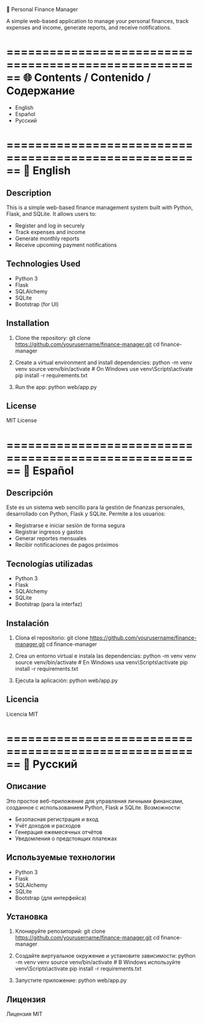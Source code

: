 💼 Personal Finance Manager

A simple web-based application to manage your personal finances, track expenses and income, generate reports, and receive notifications.

======================================================
🌐 Contents / Contenido / Содержание
======================================================

- English
- Español
- Русский

======================================================
📘 English
======================================================

Description
-----------
This is a simple web-based finance management system built with Python, Flask, and SQLite. It allows users to:

- Register and log in securely
- Track expenses and income
- Generate monthly reports
- Receive upcoming payment notifications

Technologies Used
-----------------
- Python 3
- Flask
- SQLAlchemy
- SQLite
- Bootstrap (for UI)

Installation
------------
1. Clone the repository:
   git clone https://github.com/yourusername/finance-manager.git
   cd finance-manager

2. Create a virtual environment and install dependencies:
   python -m venv venv
   source venv/bin/activate     # On Windows use venv\Scripts\activate
   pip install -r requirements.txt

3. Run the app:
   python web/app.py

License
-------
MIT License

======================================================
📙 Español
======================================================

Descripción
-----------
Este es un sistema web sencillo para la gestión de finanzas personales, desarrollado con Python, Flask y SQLite. Permite a los usuarios:

- Registrarse e iniciar sesión de forma segura
- Registrar ingresos y gastos
- Generar reportes mensuales
- Recibir notificaciones de pagos próximos

Tecnologías utilizadas
----------------------
- Python 3
- Flask
- SQLAlchemy
- SQLite
- Bootstrap (para la interfaz)

Instalación
-----------
1. Clona el repositorio:
   git clone https://github.com/yourusername/finance-manager.git
   cd finance-manager

2. Crea un entorno virtual e instala las dependencias:
   python -m venv venv
   source venv/bin/activate     # En Windows usa venv\Scripts\activate
   pip install -r requirements.txt

3. Ejecuta la aplicación:
   python web/app.py

Licencia
--------
Licencia MIT

======================================================
📗 Русский
======================================================

Описание
--------
Это простое веб-приложение для управления личными финансами, созданное с использованием Python, Flask и SQLite. Возможности:

- Безопасная регистрация и вход
- Учёт доходов и расходов
- Генерация ежемесячных отчётов
- Уведомления о предстоящих платежах

Используемые технологии
------------------------
- Python 3
- Flask
- SQLAlchemy
- SQLite
- Bootstrap (для интерфейса)

Установка
---------
1. Клонируйте репозиторий:
   git clone https://github.com/yourusername/finance-manager.git
   cd finance-manager

2. Создайте виртуальное окружение и установите зависимости:
   python -m venv venv
   source venv/bin/activate     # В Windows используйте venv\Scripts\activate
   pip install -r requirements.txt

3. Запустите приложение:
   python web/app.py

Лицензия
--------
Лицензия MIT
